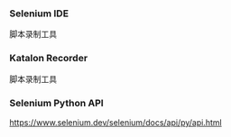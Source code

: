 ### Selenium IDE
脚本录制工具


### Katalon Recorder
脚本录制工具


### Selenium Python API
https://www.selenium.dev/selenium/docs/api/py/api.html
